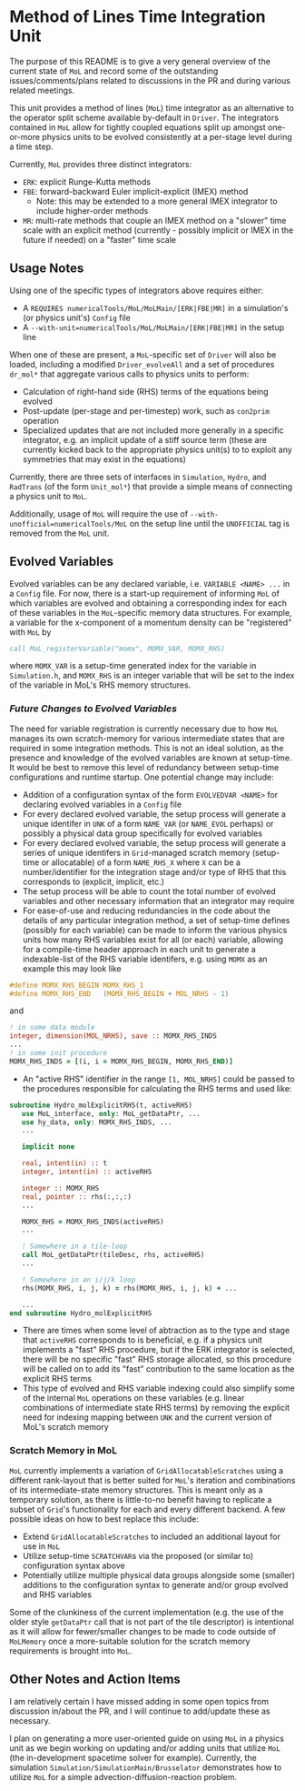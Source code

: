 # Method of Lines Time Integration Unit

The purpose of this README is to give a very general overview of the current state of `MoL` and record some of the outstanding issues/comments/plans related to discussions in the PR and during various related meetings.

This unit provides a method of lines (`MoL`) time integrator as an alternative to the operator
split scheme available by-default in `Driver`.  The integrators contained in `MoL` allow for tightly
coupled equations split up amongst one-or-more physics units to be evolved consistently at 
a per-stage level during a time step.

Currently, `MoL` provides three distinct integrators:
- `ERK`: explicit Runge-Kutta methods
- `FBE`: forward-backward Euler implicit-explicit (IMEX) method
   - Note: this may be extended to a more general IMEX integrator to include higher-order methods
- `MR`: multi-rate methods that couple an IMEX method on a "slower" time scale with an explicit method (currently - possibly implicit or IMEX in the future if needed) on a "faster" time scale

## Usage Notes

Using one of the specific types of integrators above requires either:
- A `REQUIRES numericalTools/MoL/MoLMain/[ERK|FBE|MR]` in a simulation's (or physics unit's) `Config` file
- A `--with-unit=numericalTools/MoL/MoLMain/[ERK|FBE|MR]` in the setup line

When one of these are present, a `MoL`-specific set of `Driver` will also be loaded, including a modified `Driver_evolveAll` and a set of procedures `dr_mol*` that aggregate various calls to physics units to perform:
- Calculation of right-hand side (RHS) terms of the equations being evolved
- Post-update (per-stage and per-timestep) work, such as `con2prim` operation
- Specialized updates that are not included more generally in a specific integrator, e.g. an implicit update of a stiff source term (these are currently kicked back to the appropriate physics unit(s) to to exploit any symmetries that may exist in the equations)

Currently, there are three sets of interfaces in `Simulation`, `Hydro`, and `RadTrans` (of the form `Unit_mol*`) that provide a simple means of connecting a physics unit to `MoL`.

Additionally, usage of `MoL` will require the use of `--with-unofficial=numericalTools/MoL` on the setup line until the `UNOFFICIAL` tag is removed from the `MoL` unit.

## Evolved Variables

Evolved variables can be any declared variable, i.e. `VARIABLE <NAME> ...` in a `Config` file.  For now, there is a start-up requirement of informing `MoL` of which variables are evolved and obtaining a corresponding index for each of these variables in the `MoL`-specific memory data structures.  For example, a variable for the x-component of a momentum density can be "registered" with `MoL` by
```fortran
call MoL_registerVariable("momx", MOMX_VAR, MOMX_RHS)
```
where `MOMX_VAR` is a setup-time generated index for the variable in `Simulation.h`, and `MOMX_RHS` is an integer variable that will be set to the index of the variable in MoL's RHS memory structures.

### _Future Changes to Evolved Variables_

The need for variable registration is currently necessary due to how `MoL` manages its own scratch-memory for various intermediate states that are required in some integration methods.  This is not an ideal solution, as the presence and knowledge of the evolved variables are known at setup-time.  It would be best to remove this level of redundancy between setup-time configurations and runtime startup.  One potential change may include:

- Addition of a configuration syntax of the form `EVOLVEDVAR <NAME>` for declaring evolved variables in a `Config` file
- For every declared evolved variable, the setup process will generate a unique identifer in `UNK` of a form `NAME_VAR` (or `NAME_EVOL` perhaps) or possibly a physical data group specifically for evolved variables
- For every declared evolved variable, the setup process will generate a series of unique identifers in `Grid`-managed scratch memory (setup-time or allocatable) of a form `NAME_RHS_X` where `X` can be a number/identifier for the integration stage and/or type of RHS that this corresponds to (explicit, implicit, etc.)
- The setup process will be able to count the total number of evolved variables and other necessary information that an integrator may require
- For ease-of-use and reducing redundancies in the code about the details of any particular integration method, a set of setup-time defines (possibly for each variable) can be made to inform the various physics units how many RHS variables exist for all (or each) variable, allowing for a compile-time header approach in each unit to generate a indexable-list of the RHS variable identifers, e.g. using `MOMX` as an example this may look like
```c
#define MOMX_RHS_BEGIN MOMX_RHS_1
#define MOMX_RHS_END   (MOMX_RHS_BEGIN + MOL_NRHS - 1)
```
and
```fortran
! in some data module
integer, dimension(MOL_NRHS), save :: MOMX_RHS_INDS
...
! in some init procedure
MOMX_RHS_INDS = [(i, i = MOMX_RHS_BEGIN, MOMX_RHS_END)]
```
- An "active RHS" identifier in the range `[1, MOL_NRHS]` could be passed to the procedures responsible for calculating the RHS terms and used like:
```fortran
subroutine Hydro_molExplicitRHS(t, activeRHS)
   use MoL_interface, only: MoL_getDataPtr, ...
   use hy_data, only: MOMX_RHS_INDS, ...
   ...

   implicit none

   real, intent(in) :: t
   integer, intent(in) :: activeRHS

   integer :: MOMX_RHS
   real, pointer :: rhs(:,:,:)
   ...

   MOMX_RHS = MOMX_RHS_INDS(activeRHS)
   ...

   ! Somewhere in a tile-loop
   call MoL_getDataPtr(tileDesc, rhs, activeRHS)
   ...

   ! Somewhere in an i/j/k loop
   rhs(MOMX_RHS, i, j, k) = rhs(MOMX_RHS, i, j, k) + ...

   ...
end subroutine Hydro_molExplicitRHS
```
- There are times when some level of abtraction as to the type and stage that `activeRHS` corresponds to is beneficial, e.g. if a physics unit implements a "fast" RHS procedure, but if the ERK integrator is selected, there will be no specific "fast" RHS storage allocated, so this procedure will be called on to add its "fast" contribution to the same location as the explicit RHS terms
- This type of evolved and RHS variable indexing could also simplify some of the internal `MoL` operations on these variables (e.g. linear combinations of intermediate state RHS terms) by removing the explicit need for indexing mapping between `UNK` and the current version of MoL's scratch memory

### Scratch Memory in MoL

`MoL` currently implements a variation of `GridAllocatableScratches` using a different rank-layout that is better suited for `MoL`'s iteration and combinations of its intermediate-state memory structures.  This is meant only as a temporary solution, as there is little-to-no benefit having to replicate a subset of `Grid`'s functionality for each and every different backend.  A few possible ideas on how to best replace this include:

- Extend `GridAllocatableScratches` to included an additional layout for use in `MoL`
- Utilize setup-time `SCRATCHVAR`s via the proposed (or similar to) configuration syntax above
- Potentially utilize multiple physical data groups alongside some (smaller) additions to the configuration syntax to generate and/or group evolved and RHS variables

Some of the clunkiness of the current implementation (e.g. the use of the older style `getDataPtr` call that is not part of the tile descriptor) is intentional as it will allow for fewer/smaller changes to be made to code outside of `MoLMemory` once a more-suitable solution for the scratch memory requirements is brought into `MoL`.

## Other Notes and Action Items
I am relatively certain I have missed adding in some open topics from discussion in/about the PR, and I will continue to add/update these as necessary.

I plan on generating a more user-oriented guide on using `MoL` in a physics unit as we begin working on updating and/or adding units that utilize `MoL` (the in-development spacetime solver for example).  Currently, the simulation `Simulation/SimulationMain/Brusselator` demonstrates how to utilize `MoL` for a simple advection-diffusion-reaction problem.